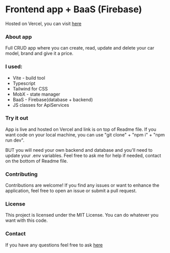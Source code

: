 # Frontend app + BaaS (Firebase)

Hosted on Vercel, you can visit [here](https://marvelous-cars.vercel.app/)

### About app

Full CRUD app where you can create, read, update and delete your car model, brand and give it a price.

### I used:

- Vite - build tool
- Typescript
- Tailwind for CSS
- MobX - state manager
- BaaS - Firebase(database + backend)
- JS classes for ApiServices

### Try it out

App is live and hosted on Vercel and link is on top of Readme file. If you want code on your local machine, you can use "git clone" + "npm i" + "npm run dev".

BUT you will need your own backend and database and you'll need to update your .env variables. Feel free to ask me for help if needed, contact on the bottom of Readme file.

### Contributing

Contributions are welcome! If you find any issues or want to enhance the application, feel free to open an issue or submit a pull request.

### License

This project is licensed under the MIT License. You can do whatever you want with this code.

### Contact

If you have any questions feel free to ask [here](https://www.weblifesupport.com/)
